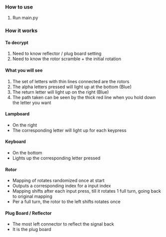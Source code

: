 ### How to use
1. Run main.py

### How it works
#### To decrypt
1. Need to know reflector / plug board setting
2. Need to know the rotor scramble + the initial rotation

#### What you will see
1. The set of letters with thin lines connected are the rotors
2. The alpha letters pressed will light up at the bottom (Blue)
3. The return letter will light up on the right (Blue)
4. The path taken can be seen by the thick red line when you hold down the letter you want

#### Lampboard
- On the right
- The corresponding letter will light up for each keypress

#### Keyboard
- On the bottom
- Lights up the corresponding letter pressed

#### Rotor
- Mapping of rotates randomized once at start
- Outputs a corresponding index for a input index
- Mapping shifts after each input press, till it rotates 1 full turn, going back to original mapping
- Per a full turn, the rotor to the left shifts rotates once

#### Plug Board / Reflector
- The most left connector to reflect the signal back
- It is the plug board
